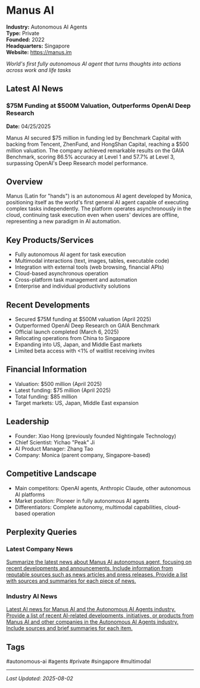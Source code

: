 # Manus AI

**Industry:** Autonomous AI Agents  
**Type:** Private  
**Founded:** 2022  
**Headquarters:** Singapore  
**Website:** https://manus.im

*World's first fully autonomous AI agent that turns thoughts into actions across work and life tasks*

## Latest AI News

### $75M Funding at $500M Valuation, Outperforms OpenAI Deep Research
**Date:** 04/25/2025

Manus AI secured $75 million in funding led by Benchmark Capital with backing from Tencent, ZhenFund, and HongShan Capital, reaching a $500 million valuation. The company achieved remarkable results on the GAIA Benchmark, scoring 86.5% accuracy at Level 1 and 57.7% at Level 3, surpassing OpenAI's Deep Research model performance.

## Overview
Manus (Latin for "hands") is an autonomous AI agent developed by Monica, positioning itself as the world's first general AI agent capable of executing complex tasks independently. The platform operates asynchronously in the cloud, continuing task execution even when users' devices are offline, representing a new paradigm in AI automation.

## Key Products/Services
- Fully autonomous AI agent for task execution
- Multimodal interactions (text, images, tables, executable code)
- Integration with external tools (web browsing, financial APIs)
- Cloud-based asynchronous operation
- Cross-platform task management and automation
- Enterprise and individual productivity solutions

## Recent Developments
- Secured $75M funding at $500M valuation (April 2025)
- Outperformed OpenAI Deep Research on GAIA Benchmark
- Official launch completed (March 6, 2025)
- Relocating operations from China to Singapore
- Expanding into US, Japan, and Middle East markets
- Limited beta access with <1% of waitlist receiving invites

## Financial Information
- Valuation: $500 million (April 2025)
- Latest funding: $75 million (April 2025)
- Total funding: $85 million
- Target markets: US, Japan, Middle East expansion

## Leadership
- Founder: Xiao Hong (previously founded Nightingale Technology)
- Chief Scientist: Yichao "Peak" Ji
- AI Product Manager: Zhang Tao
- Company: Monica (parent company, Singapore-based)

## Competitive Landscape
- Main competitors: OpenAI agents, Anthropic Claude, other autonomous AI platforms
- Market position: Pioneer in fully autonomous AI agents
- Differentiators: Complete autonomy, multimodal capabilities, cloud-based operation

## Perplexity Queries
### Latest Company News
[Summarize the latest news about Manus AI autonomous agent, focusing on recent developments and announcements. Include information from reputable sources such as news articles and press releases. Provide a list with sources and summaries for each piece of news.](https://www.perplexity.ai/search/summarize-the-latest-news-about-manus-ai-autonomous-agent-focusing-on-recent-developments-and-announcements-include-information-from-reputable-sources-such-as-news-articles-and-press-releases-provide-a-list-with-sources-and-summaries-for-each-piece-of-news)

### Industry AI News
[Latest AI news for Manus AI and the Autonomous AI Agents industry. Provide a list of recent AI-related developments, initiatives, or products from Manus AI and other companies in the Autonomous AI Agents industry. Include sources and brief summaries for each item.](https://www.perplexity.ai/search/latest-ai-news-for-manus-ai-and-the-autonomous-ai-agents-industry-provide-a-list-of-recent-ai-related-developments-initiatives-or-products-from-manus-ai-and-other-companies-in-the-autonomous-ai-agents-industry-include-sources-and-brief-summaries-for-each-item)

## Tags
#autonomous-ai #agents #private #singapore #multimodal

---
*Last Updated: 2025-08-02*